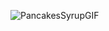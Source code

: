 ![PancakesSyrupGIF](https://github.com/ajaramilloc/Pancake_Sort/assets/74608816/54cfbcb7-ff1b-4f8f-985c-f212f332db58)
